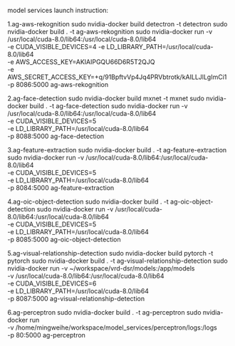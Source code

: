 model services launch instruction:

1.ag-aws-rekognition
sudo nvidia-docker build detectron -t detectron
sudo nvidia-docker build . -t ag-aws-rekognition
sudo nvidia-docker run -v /usr/local/cuda-8.0/lib64:/usr/local/cuda-8.0/lib64 \
	-e CUDA_VISIBLE_DEVICES=4 -e LD_LIBRARY_PATH=/usr/local/cuda-8.0/lib64 \
	-e AWS_ACCESS_KEY=AKIAIPGQU66D6R5T2QJQ \
	-e AWS_SECRET_ACCESS_KEY=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 \
	-p 8086:5000 ag-aws-rekognition

2.ag-face-detection
sudo nvidia-docker build mxnet -t mxnet
sudo nvidia-docker build . -t ag-face-detection
sudo nvidia-docker run -v /usr/local/cuda-8.0/lib64:/usr/local/cuda-8.0/lib64 \
	-e CUDA_VISIBLE_DEVICES=5 \
	-e LD_LIBRARY_PATH=/usr/local/cuda-8.0/lib64 \
	-p 8088:5000 ag-face-detection

3.ag-feature-extraction
sudo nvidia-docker build . -t ag-feature-extraction
sudo nvidia-docker run -v /usr/local/cuda-8.0/lib64:/usr/local/cuda-8.0/lib64 \
	-e CUDA_VISIBLE_DEVICES=5 \
	-e LD_LIBRARY_PATH=/usr/local/cuda-8.0/lib64 \
	-p 8084:5000 ag-feature-extraction

4.ag-oic-object-detection
sudo nvidia-docker build . -t ag-oic-object-detection
sudo nvidia-docker run -v /usr/local/cuda-8.0/lib64:/usr/local/cuda-8.0/lib64 \
	-e CUDA_VISIBLE_DEVICES=5 \
	-e LD_LIBRARY_PATH=/usr/local/cuda-8.0/lib64 \
	-p 8085:5000 ag-oic-object-detection

5.ag-visual-relationship-detection
sudo nvidia-docker build pytorch -t pytorch
sudo nvidia-docker build . -t ag-visual-relationship-detection
sudo nvidia-docker run -v ~/workspace/vrd-dsr/models:/app/models \
	-v /usr/local/cuda-8.0/lib64:/usr/local/cuda-8.0/lib64 \
	-e CUDA_VISIBLE_DEVICES=6 \
	-e LD_LIBRARY_PATH=/usr/local/cuda-8.0/lib64 \
	-p 8087:5000 ag-visual-relationship-detection

6.ag-perceptron
sudo nvidia-docker build . -t ag-perceptron
sudo nvidia-docker run \
	-v /home/mingweihe/workspace/model_services/perceptron/logs:/logs \
	-p 80:5000 ag-perceptron
